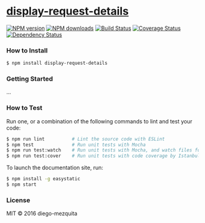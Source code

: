 # [display-request-details](https://github.com/diego-mezquita/display-request-details)

[![NPM version](http://img.shields.io/npm/v/display-request-details.svg?style=flat-square)](https://www.npmjs.com/package/display-request-details)
[![NPM downloads](http://img.shields.io/npm/dm/display-request-details.svg?style=flat-square)](https://www.npmjs.com/package/display-request-details)
[![Build Status](http://img.shields.io/travis/diego-mezquita/display-request-details/master.svg?style=flat-square)](https://travis-ci.org/diego-mezquita/display-request-details)
[![Coverage Status](https://img.shields.io/coveralls/diego-mezquita/display-request-details.svg?style=flat-square)](https://coveralls.io/diego-mezquita/display-request-details)
[![Dependency Status](http://img.shields.io/david/diego-mezquita/display-request-details.svg?style=flat-square)](https://david-dm.org/diego-mezquita/display-request-details)

> 

### How to Install

```sh
$ npm install display-request-details
```

### Getting Started

...

### How to Test

Run one, or a combination of the following commands to lint and test your code:

```sh
$ npm run lint          # Lint the source code with ESLint
$ npm test              # Run unit tests with Mocha
$ npm run test:watch    # Run unit tests with Mocha, and watch files for changes
$ npm run test:cover    # Run unit tests with code coverage by Istanbul
```

To launch the documentation site, run:

```sh
$ npm install -g easystatic
$ npm start
```

### License

MIT © 2016 diego-mezquita
